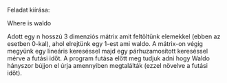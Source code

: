 Feladat kiírása:

Where is waldo

Adott egy n hosszú 3 dimenziós mátrix amit feltöltünk elemekkel (ebben az esetben 0-kal), ahol elrejtünk egy 1-est ami waldo.
A mátrix-on végig megyünk egy lineáris kereséssel majd egy párhuzamosított kereséssel mérve a futási időt.
A program futása előtt meg tudjuk adni hogy Waldo hányszor bújjon el úrja amennyiben megtalálták (ezzel növelve a futási időt).
